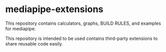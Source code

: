 # mediapipe-extensions
This repository contains calculators, graphs, BUILD RULES, and examples for mediapipe.

This repository is intended to be used contains third-party extensions to share reusable code easily.